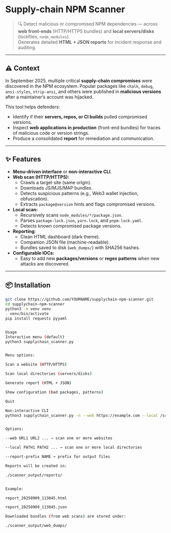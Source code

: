 # Supply-chain NPM Scanner

> 🔍 Detect malicious or compromised NPM dependencies — across **web front-ends** (HTTP/HTTPS bundles) and **local servers/disks** (lockfiles, `node_modules`).  
> Generates detailed **HTML + JSON reports** for incident response and auditing.

---

## ⚠️ Context

In September 2025, multiple critical **supply-chain compromises** were discovered in the NPM ecosystem. Popular packages like `chalk`, `debug`, `ansi-styles`, `strip-ansi`, and others were published in **malicious versions** after a maintainer’s account was hijacked.

This tool helps defenders:

- Identify if their **servers, repos, or CI builds** pulled compromised versions.
- Inspect **web applications in production** (front-end bundles) for traces of malicious code or version strings.
- Produce a consolidated **report** for remediation and communication.

---

## ✨ Features

- **Menu-driven interface** or **non-interactive CLI**.
- **Web scan (HTTP/HTTPS):**
  - Crawls a target site (same origin).
  - Downloads JS/MJS/MAP bundles.
  - Detects suspicious patterns (e.g., Web3 wallet injection, obfuscation).
  - Extracts `package@version` hints and flags compromised versions.
- **Local scan:**
  - Recursively scans `node_modules/*/package.json`.
  - Parses `package-lock.json`, `yarn.lock`, and `pnpm-lock.yaml`.
  - Detects known compromised package versions.
- **Reporting:**
  - Clean HTML dashboard (dark theme).
  - Companion JSON file (machine-readable).
  - Bundles saved to disk (`web_dumps/`) with SHA256 hashes.
- **Configurable IOCs:**
  - Easy to add new **packages/versions** or **regex patterns** when new attacks are discovered.

---

## 📦 Installation

```bash
git clone https://github.com/YOURNAME/supplychain-npm-scanner.git
cd supplychain-npm-scanner
python3 -m venv venv
. venv/bin/activate
pip install requests pyyaml


Usage
Interactive menu (default)
python3 supplychain_scanner.py


Menu options:

Scan a website (HTTP/HTTPS)

Scan local directories (servers/disks)

Generate report (HTML + JSON)

Show configuration (bad packages, patterns)

Quit

Non-interactive CLI
python3 supplychain_scanner.py -n --web https://example.com --local /srv/app


Options:

--web URL1 URL2 ... → scan one or more websites

--local PATH1 PATH2 ... → scan one or more local directories

--report-prefix NAME → prefix for output files

Reports will be created in:

./scanner_output/reports/


Example:

report_20250909_113045.html

report_20250909_113045.json

Downloaded bundles (from web scans) are stored under:

./scanner_output/web_dumps/


